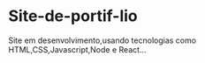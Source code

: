 # Site-de-portif-lio
Site em desenvolvimento,usando tecnologias como HTML,CSS,Javascript,Node e React...
